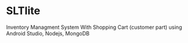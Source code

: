 # SLTlite
Inventory Managment System With Shopping Cart (customer part)
using Android Studio, Nodejs, MongoDB
